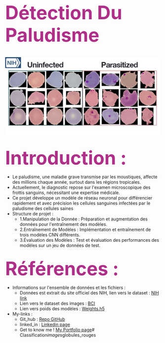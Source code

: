 # <span style="color: #AE2F88; font-size:60px">Détection Du Paludisme</span>
</br>
<img src="./pic_of_blood_cells.png" style="width:900px; height:auto">

## <span style="color: #AE2F88; font-size:60px">Introduction :</span>

-  Le paludisme, une maladie grave transmise par les moustiques, affecte des millions chaque année, surtout dans les régions tropicales.
-  Actuellement, le diagnostic repose sur l'examen microscopique des frottis sanguins, nécessitant une expertise médicale.
-  Ce projet développe un modèle de réseau neuronal pour différencier rapidement et avec précision les cellules sanguines infectées par le paludisme des cellules saines
-  Structure de projet :
    - 1.Manipulation de la Donnée : Préparation et augmentation des données pour l'entraînement des modèles.
    - 2.Entraînement de Modèles : Implémentation et entraînement de trois modèles CNN différents.
    - 3.Évaluation des Modèles : Test et évaluation des performances des modèles sur un jeu de données de test.

## <span style="color: #AE2F88; font-size:60px">Références :</span>

- Informations sur l'ensemble de données et les fichiers :
    - Données est extrait du site officiel des NIH, lien vers le dataset : <a href="https://ceb.nlm.nih.gov/repositories/malaria-datasets/">NIH link </a>
    - Lien vers le dataset des images : <a href="https://drive.google.com/drive/folders/1BnA8bTFuCeAmhU9rvAyHmzVUMTxFGGAU?usp=sharing">BCI</a>
    - Lien vers poids des modèles : <a href="https://drive.google.com/file/d/1miYwxaa_OUW39GTYA7b5iw2DnJfJqfAf/view?usp=drive_link">Weights.h5</a>
- My-links :
    - Git_hub : <a href="https://github.com/SouLayman2022/Blood_cells_Classification.git">Repo GitHub</a>
    - linked_in : <a href="https://www.linkedin.com/in/soulayman-el-guasmi-13b890240/">Linkedin page</a>
    - Get to know me ! <a href="https://soulayman2022.github.io/Data_Scientist_Portfolio/">My Portfolio page</a>#   C l a s s i f i c a t i o n _ i m a g e s _ g l o b u l e s _ r o u g e s 
 
 